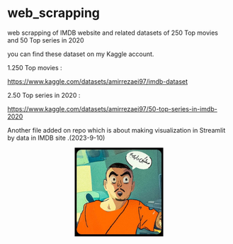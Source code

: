 # web_scrapping
web scrapping of IMDB website and related datasets of 250 Top movies and 50 Top series in 2020

you can find these dataset on my Kaggle account.

1.250 Top movies :

https://www.kaggle.com/datasets/amirrezaei97/imdb-dataset

2.50 Top series in 2020 : 

https://www.kaggle.com/datasets/amirrezaei97/50-top-series-in-imdb-2020

َAnother file added on repo which is about making visualization in Streamlit by data in IMDB site .(2023-9-10)

<div align="center">

  <img src="https://github.com/AmirRezaei-2023/web_scrapping/blob/main/streamlit/remix-moshkeldari-reza-pishro-hitava.ir_.jpg" width="200" height=auto/>
  
</div>
